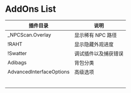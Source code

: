 # AddOns List

| 插件目录                     | 说明          |
| ------------------------ | ----------- |
| _NPCScan.Overlay         | 显示稀有 NPC 路径 |
| !RAHT                    | 显示隐藏外观进度    |
| !Swatter                 | 调试插件以及捕获错误  |
| Adibags                  | 背包分类        |
| AdvancedInterfaceOptions | 高级选项        |
|                          |             |
|                          |             |
|                          |             |
|                          |             |
|                          |             |
|                          |             |